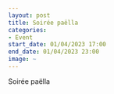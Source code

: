 ```yaml
---
layout: post
title: Soirée paëlla
categories:
- Event
start_date: 01/04/2023 17:00
end_date: 01/04/2023 23:00
image: ~
---
```


Soirée paëlla

